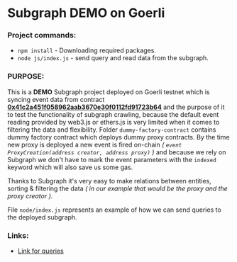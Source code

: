 # Subgraph DEMO on Goerli

### Project commands:
* ```npm install``` - Downloading required packages.
* ```node js/index.js``` - send query and read data from the subgraph.
    
### PURPOSE:
This is a **DEMO** Subgraph project deployed on Goerli testnet which is syncing event data from contract **[0x41c2a451f058962aab3670e30f0112fd91723b64](https://goerli.etherscan.io/address/0x41c2a451f058962aab3670e30f0112fd91723b64)** and the purpose of it to test the functionality of subgraph crawling, because the default event reading provided by web3.js or ethers.js is very limited when it comes to filtering the data and flexibility. Folder ```dummy-factory-contract``` contains dummy factory contract which deploys dummy proxy contracts. By the time new proxy is deployed a new event is fired on-chain *( ```event ProxyCreation(address creator, address proxy)``` )* and because we rely on Subgraph we don't have to mark the event parameters with the ```indexed``` keyword which will also save us some gas.

Thanks to Subgraph it's very easy to make relations between entities, sorting & filtering the data *( in our example that would be the proxy and the proxy creator )*.

File ```node/index.js``` represents an example of how we can send queries to the deployed subgraph.

### Links:
* [Link for queries](https://api.studio.thegraph.com/query/52030/dummy-factory/version/latest)